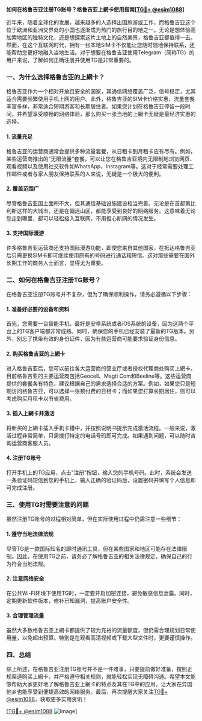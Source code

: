 **如何在格鲁吉亚注册TG账号？格鲁吉亚上網卡使用指南[[TG💪+ @esim1088](https://t.me/s/esim1088)]**

近年来，随着全球化的发展，越来越多的人选择出国旅游或工作，而格鲁吉亚这个位于欧洲和亚洲交界处的小国也逐渐成为热门的旅行目的地之一。无论是想体验高加索地区的独特文化，还是想探索这片土地上的自然美景，格鲁吉亚都值得一去。然而，在这个互联网时代，拥有一张本地SIM卡不仅能让您随时随地保持联系，还能帮助您更好地融入当地生活。对于想要在格鲁吉亚使用Telegram（简称TG）的用户来说，了解如何正确注册并使用TG是非常重要的。

### 一、为什么选择格鲁吉亚的上網卡？

格鲁吉亚作为一个相对开放且安全的国家，其通信网络覆盖广泛，信号稳定，尤其适合需要频繁使用手机上网的用户。此外，格鲁吉亚的SIM卡价格实惠，流量套餐丰富多样，非常适合短期游客和长期居住者。如果您计划在格鲁吉亚停留一段时间，并希望享受顺畅的网络体验，那么购买一张当地的上網卡无疑是最经济实惠的选择。

#### 1. 流量充足
格鲁吉亚的运营商通常会提供多种流量套餐，从日租卡到月租卡应有尽有。例如，某些运营商推出的“无限流量”套餐，可以让您在格鲁吉亚境内无限制地浏览网页、观看视频以及使用社交软件如WhatsApp、Instagram等。这对于经常需要处理工作邮件或者与家人朋友保持联系的人来说，无疑是一个极大的便利。

#### 2. 覆盖范围广
尽管格鲁吉亚国土面积不大，但其通信基础设施建设相当完善。无论是在首都第比利斯这样的大城市，还是在偏远山区，都能享受到良好的网络服务。这意味着无论您走到哪里，都可以轻松接入互联网，不用担心断网的情况发生。

#### 3. 支持国际漫游
许多格鲁吉亚运营商还支持国际漫游功能，即使您来自其他国家，在抵达格鲁吉亚后只需更换SIM卡即可继续使用原有的号码进行通话和短信。这对那些需要在国外长期工作的商务人士而言，显得尤为重要。

### 二、如何在格鲁吉亚注册TG账号？

在格鲁吉亚注册TG账号并不复杂，但为了确保顺利操作，请务必遵循以下步骤：

#### 1. 准备好必要的设备和资料
首先，您需要一台智能手机，最好是安卓系统或者iOS系统的设备，因为这两个平台上的TG客户端都非常成熟。同时，确保您的手机已经安装了最新的TG版本。另外，别忘了携带有效的身份证件，因为有些运营商可能要求验证身份信息。

#### 2. 购买格鲁吉亚的上網卡
进入格鲁吉亚后，您可以前往各大运营商的营业厅或者授权代理商处购买上網卡。目前格鲁吉亚的主要运营商包括Geocell、Magti Com和Beeline等。这些运营商提供的套餐各有特色，建议根据自己的需求选择合适的方案。例如，如果您只是短期访问格鲁吉亚，可以选择一张预付费的日租卡；而如果您打算长期居住，则可以考虑购买月租卡以节省费用。

#### 3. 插入上網卡并激活
将新买的上網卡插入手机卡槽中，并按照说明书提示完成激活流程。一般来说，激活过程非常简单，只需拨打特定的电话号码即可完成。如果遇到问题，可以随时咨询运营商客服人员。

#### 4. 注册TG账号
打开手机上的TG应用，点击“注册”按钮，输入您的手机号码。此时，系统会发送一条验证码短信到您的手机上，输入正确的验证码后，设置密码并填写个人信息即可完成注册。

### 三、使用TG时需要注意的问题

虽然注册TG账号的过程相对简单，但在实际使用过程中仍需注意一些细节：

#### 1. 遵守当地法律法规
尽管TG是一款国际知名的即时通讯工具，但在某些国家和地区可能存在法律限制。因此，在使用TG之前，请务必了解格鲁吉亚的相关法律规定，确保自己的行为符合当地法规。

#### 2. 注意网络安全
在公共Wi-Fi环境下使用TG时，一定要开启加密连接，避免敏感信息泄露。同时，定期更新软件版本，修补已知漏洞，提高账户安全性。

#### 3. 合理管理流量
虽然大多数格鲁吉亚上網卡都提供了较为充裕的流量额度，但仍需合理规划日常使用量，以免超出预算。特别是在观看高清视频或下载大型文件时，更要谨慎操作。

### 四、总结

综上所述，在格鲁吉亚注册TG账号并不是一件难事，只要提前做好准备，按照正规渠道购买上網卡，并严格遵守相关规则，就能轻松实现无障碍沟通。希望本文能够帮助大家更好地了解格鲁吉亚上網卡的特点及其在TG中的应用，让大家在异国他乡也能享受到便捷高效的网络服务。最后，再次提醒大家关注[TG💪+ @esim1088](https://t.me/s/esim1088)，获取更多实用资讯！

[[TG💪+ @esim1088](https://t.me/s/esim1088) ![Image](https://i.postimg.cc/4NQfJmqS/Snipaste-2025-05-13-00-14-12.png)]